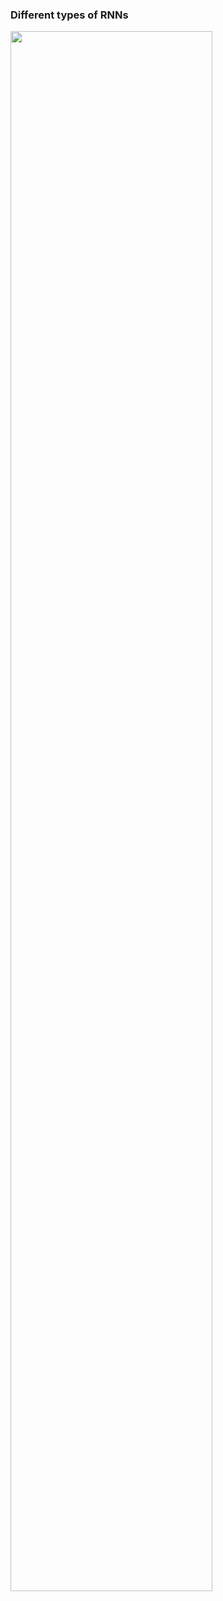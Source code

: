 ### Different types of RNNs

<img src='https://raw.githubusercontent.com/yujuezhao/deeplearning-course/master/5%E3%80%81Sequence%20Models/Week1/01_recurrent-neural-networks/images/9.PNG' width='80%' height='80%'>

